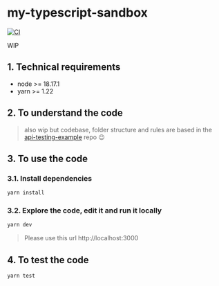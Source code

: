 # my-typescript-sandbox

[![CI](https://github.com/jersson/my-typescript-sandbox/actions/workflows/ci.yml/badge.svg?branch=main)](https://github.com/jersson/my-typescript-sandbox/actions/workflows/ci.yml)

WIP

## 1. Technical requirements

- node >= 18.17.1
- yarn >= 1.22

## 2. To understand the code

> also wip but codebase, folder structure and rules are based in the [api-testing-example](https://github.com/jersson/api-testing-example) repo :wink:

## 3. To use the code

### 3.1. Install dependencies

```bash
yarn install
```

### 3.2. Explore the code, edit it and run it locally

```bash
yarn dev
```

> Please use this url http://localhost:3000

## 4. To test the code

```bash
yarn test
```
